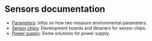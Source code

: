 # Sensors documentation

- [Parameters](parameters/): Infos on how two measure
  environmental parameters.
- [Sensor chips](chips/): Development boards and librariers for
  sensor chips.
- [Power supply](power/): Some solutions for power supply.
